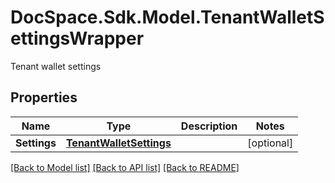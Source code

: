 # DocSpace.Sdk.Model.TenantWalletSettingsWrapper
Tenant wallet settings

## Properties

Name | Type | Description | Notes
------------ | ------------- | ------------- | -------------
**Settings** | [**TenantWalletSettings**](TenantWalletSettings.md) |  | [optional] 

[[Back to Model list]](../README.md#documentation-for-models) [[Back to API list]](../README.md#documentation-for-api-endpoints) [[Back to README]](../README.md)

